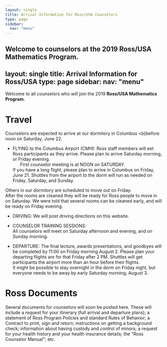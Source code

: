 ```yaml
---
layout: single
title: Arrival Information for Ross/USA Counselors
type: page
sidebar:
  nav: "menu"
---
```


Welcome to counselors at the 2019 Ross/USA Mathematics Program.
---
layout: single
title: Arrival Information for Ross/USA
type: page
sidebar:
  nav: "menu"
---

Welcome to all counselors who will join the 
2019 <b> Ross/USA Mathematics Program. </b>

# Travel

Counselors are expected to arrive at our dormitory in Columbus
<b}before noon on Saturday, June 22</b>.

- FLYING to the Columbus Airport (CMH):  Ross staff members will 
eet Ross participants as they arrive.  Please plan to arrive Saturday morning,
or Friday evening.  <br>
&nbsp; &nbsp; &nbsp; First counselor meeting is at NOON on SATURDAY. <br>
If you have a long flight, please plan to arrive in Columbus on Friday, June 21. 
Shuttles from the airport to the dorm will run as needed 
on Friday, Saturday, and Sunday. 

Others in our dormitory are scheduled to move out on Friday.  
After the rooms are cleaned they will be ready for Ross
people to move in on Saturday.  We were told that several rooms can be cleaned early,
and will be ready on Friday evening.  <br>

- DRIVING:  We will post driving directions on this website.

- COUNSELOR TRAINING SESSIONS: <br>
All counselors will meet on Saturday afternoon
and evening, and on Sunday morning. 

- DEPARTURE: The final lecture, awards presentations, and goodbyes will be
completed by 11:00 on Friday morning August 2.  Please plan your departing flights are 
for that Friday after 2 PM.  Shuttles will get participants the airport more
than an hour before their flights. <br>
It might be possible to stay overnight in the dorm on Friday night,
but everyone needs to be away by early Saturday morning, August 3. 

# Ross Documents
Several documents for counselors will soon be posted here.  These will include a request 
for your itinerary (full arrival and departure plans); 
a statement of Ross Program Policies and standard Rules of Behavior; 
a Contract to print, sign and return; 
instructions on getting a background check; 
information about having custody and control of minors; 
a request for your health history and your health insurance details; 
the "Ross Counselor Manual"; etc.



